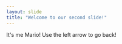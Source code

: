 ```yaml
---
layout: slide
title: "Welcome to our second slide!"
---
```

It's me Mario!
Use the left arrow to go back!
